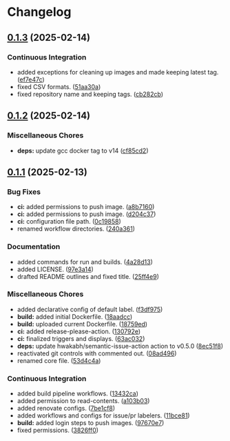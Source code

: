 # Changelog

## [0.1.3](https://github.com/hwakabh/echo-server/compare/v0.1.2...v0.1.3) (2025-02-14)


### Continuous Integration

* added exceptions for cleaning up images and made keeping latest tag. ([ef7e47c](https://github.com/hwakabh/echo-server/commit/ef7e47c8d445daa45abf2e5c0679673f47c390ab))
* fixed CSV formats. ([51aa30a](https://github.com/hwakabh/echo-server/commit/51aa30ad59ccc2e032a0f98de095b72691a51090))
* fixed repository name and keeping tags. ([cb282cb](https://github.com/hwakabh/echo-server/commit/cb282cb38a2a63c26116497c9a5a33681fd38d63))

## [0.1.2](https://github.com/hwakabh/echo-server/compare/v0.1.1...v0.1.2) (2025-02-14)


### Miscellaneous Chores

* **deps:** update gcc docker tag to v14 ([cf85cd2](https://github.com/hwakabh/echo-server/commit/cf85cd22db2ab7f568dc4bf41c30217279d7fddd))

## [0.1.1](https://github.com/hwakabh/echo-server/compare/v0.1.0...v0.1.1) (2025-02-13)


### Bug Fixes

* **ci:** added permissions to push image. ([a8b7160](https://github.com/hwakabh/echo-server/commit/a8b71608ae0e61dc8eded299273cc250e234f1b7))
* **ci:** added permissions to push image. ([d204c37](https://github.com/hwakabh/echo-server/commit/d204c376ab0fe14cbd264b04553328e9ad656cc1))
* **ci:** configuration file path. ([0c19858](https://github.com/hwakabh/echo-server/commit/0c19858db8826f70bc0972ffc1b11bfd14074e7f))
* renamed workflow directories. ([240a361](https://github.com/hwakabh/echo-server/commit/240a3617b9766af5dd713ec0239f1e46d8f09074))


### Documentation

* added commands for run and builds. ([4a28d13](https://github.com/hwakabh/echo-server/commit/4a28d13152e475e1a8708812801597081912efa0))
* added LICENSE. ([97e3a14](https://github.com/hwakabh/echo-server/commit/97e3a144c1a9b21e60455827a23fe88fdb74189b))
* drafted README outlines and fixed title. ([25ff4e9](https://github.com/hwakabh/echo-server/commit/25ff4e955d5b570c22318059430c533b167acc39))


### Miscellaneous Chores

* added declarative config of default label. ([f3df975](https://github.com/hwakabh/echo-server/commit/f3df975748acb8f19fc7b022cb3c8b92228f37f6))
* **build:** added initial Dockerfile. ([18aadcc](https://github.com/hwakabh/echo-server/commit/18aadcc8e3355561d57c86c7c34c9a279c47c8e4))
* **build:** uploaded current Dockerfile. ([18759ed](https://github.com/hwakabh/echo-server/commit/18759eda8089cb30443e684bf61a8bb92f5ef4cb))
* **ci:** added release-please-action. ([130792e](https://github.com/hwakabh/echo-server/commit/130792eb9e15d0bb2bd03c51d00410d938241b79))
* **ci:** finalized triggers and displays. ([63ac032](https://github.com/hwakabh/echo-server/commit/63ac03293318fdd4ec70bfc76425d3b1e6b54c17))
* **deps:** update hwakabh/semantic-issue-action action to v0.5.0 ([8ec51f8](https://github.com/hwakabh/echo-server/commit/8ec51f8b9bdfe4867af7123b6b7a5ed993563612))
* reactivated git controls with commented out. ([08ad496](https://github.com/hwakabh/echo-server/commit/08ad496051f380b0cab94ae53d870bf146bed59d))
* renamed core file. ([53d4c4a](https://github.com/hwakabh/echo-server/commit/53d4c4a8a9e61b0b5771c8cc859fa0ef636876b3))


### Continuous Integration

* added build pipeline workflows. ([13432ca](https://github.com/hwakabh/echo-server/commit/13432ca94b6e987c1307f5557b751e1f93a5dd44))
* added permission to read-contents. ([a103b03](https://github.com/hwakabh/echo-server/commit/a103b03a101a13f41583ba776bb2e4e85bbc2b2d))
* added renovate configs. ([7be1cf8](https://github.com/hwakabh/echo-server/commit/7be1cf87d768ab37d3b73f5d5176e5ccd5aade39))
* added workflows and configs for issue/pr labelers. ([11bce81](https://github.com/hwakabh/echo-server/commit/11bce818ad0119394b548bd53d4487ac55258d6a))
* **build:** added login steps to push images. ([97670e7](https://github.com/hwakabh/echo-server/commit/97670e73d215194ef360ba9bfeb61c9a9eb5e6f8))
* fixed permissions. ([3826ff0](https://github.com/hwakabh/echo-server/commit/3826ff019831502fcda5fa70d2932195c1f6367b))
